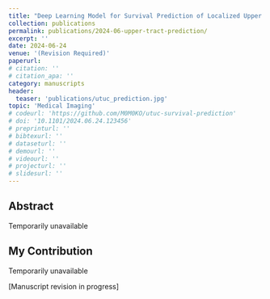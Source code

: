 ```yaml
---
title: "Deep Learning Model for Survival Prediction of Localized Upper Tract Urothelial Carcinoma Based on Multi-Phase CT Images and Clinical Data"
collection: publications
permalink: publications/2024-06-upper-tract-prediction/
excerpt: ''
date: 2024-06-24
venue: '(Revision Required)'
paperurl: 
# citation: ''
# citation_apa: ''
category: manuscripts
header:
  teaser: 'publications/utuc_prediction.jpg'
topic: 'Medical Imaging'
# codeurl: 'https://github.com/M0M0KO/utuc-survival-prediction'
# doi: '10.1101/2024.06.24.123456'
# preprinturl: ''
# bibtexurl: ''
# dataseturl: ''
# demourl: ''
# videourl: ''
# projecturl: ''
# slidesurl: ''
---
```


## Abstract

Temporarily unavailable

## My Contribution

Temporarily unavailable

[Manuscript revision in progress] 